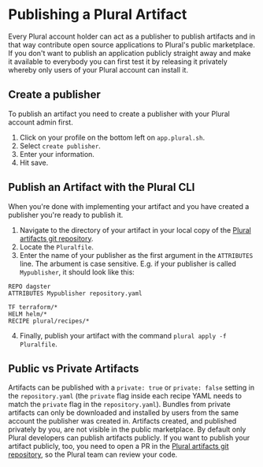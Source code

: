 # Publishing a Plural Artifact

Every Plural account holder can act as a publisher to publish artifacts and in that way contribute open source applications to Plural's public marketplace.
If you don't want to publish an application publicly straight away and make it available to everybody you can first test it by releasing it privately whereby only users of your Plural account can install it.

## Create a publisher
To publish an artifact you need to create a publisher with your Plural account admin first.

1. Click on your profile on the bottom left on `app.plural.sh`.
2. Select `create publisher`.
3. Enter your information. 
4. Hit save.

## Publish an Artifact with the Plural CLI
When you're done with implementing your artifact and you have created a publisher you're ready to publish it. 

1. Navigate to the directory of your artifact in your local copy of the [Plural artifacts git repository](https://github.com/pluralsh/plural-artifacts).
2. Locate the `Pluralfile`.
3. Enter the name of your publisher as the first argument in the `ATTRIBUTES` line. The arbument is case sensitive. E.g. if your publisher is called `Mypublisher`, it should look like this:

```
REPO dagster
ATTRIBUTES Mypublisher repository.yaml

TF terraform/*
HELM helm/*
RECIPE plural/recipes/*
```

4. Finally, publish your artifact with the command `plural apply -f Pluralfile`.

## Public vs Private Artifacts
Artifacts can be published with a `private: true` or `private: false` setting in the `repository.yaml` (the `private` flag inside each recipe YAML needs to match the `private` flag in the `repository.yaml`).
Bundles from private artifacts can only be downloaded and installed by users from the same account the publisher was created in.
Artifacts created, and published privately by you, are not visible in the public marketplace.
By default only Plural developers can publish artifacts publicly.
If you want to publish your artifact publicly, too, you need to open a PR in the [Plural artifacts git repository](https://github.com/pluralsh/plural-artifacts), so the Plural team can review your code.
